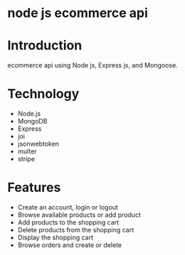 # node js ecommerce api

# Introduction
ecommerce api using Node js, Express js, and Mongoose.

# Technology
* Node.js
* MongoDB 
* Express 
* joi
* jsonwebtoken
* multer
* stripe

# Features
* Create an account, login or logout
* Browse available products or add product
* Add products to the shopping cart
* Delete products from the shopping cart
* Display the shopping cart
* Browse orders and create or delete
